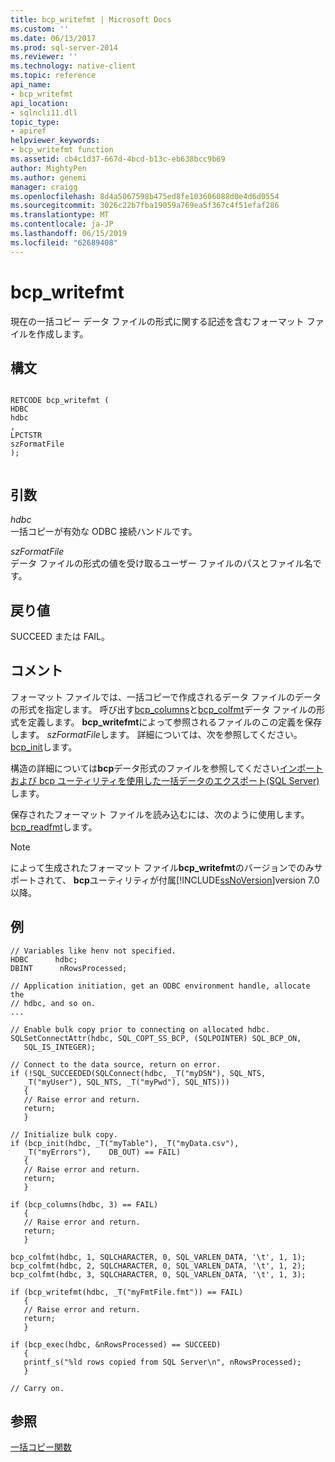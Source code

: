 ```yaml
---
title: bcp_writefmt | Microsoft Docs
ms.custom: ''
ms.date: 06/13/2017
ms.prod: sql-server-2014
ms.reviewer: ''
ms.technology: native-client
ms.topic: reference
api_name:
- bcp_writefmt
api_location:
- sqlncli11.dll
topic_type:
- apiref
helpviewer_keywords:
- bcp_writefmt function
ms.assetid: cb4c1d37-667d-4bcd-b13c-eb638bcc9b69
author: MightyPen
ms.author: genemi
manager: craigg
ms.openlocfilehash: 8d4a5067598b475ed8fe103606088d0e4d6d0554
ms.sourcegitcommit: 3026c22b7fba19059a769ea5f367c4f51efaf286
ms.translationtype: MT
ms.contentlocale: ja-JP
ms.lasthandoff: 06/15/2019
ms.locfileid: "62689408"
---
```

# <a name="bcpwritefmt"></a>bcp_writefmt
  現在の一括コピー データ ファイルの形式に関する記述を含むフォーマット ファイルを作成します。  
  
## <a name="syntax"></a>構文  
  
```  
  
RETCODE bcp_writefmt (  
HDBC   
hdbc  
,  
LPCTSTR   
szFormatFile  
);  
  
```  
  
## <a name="arguments"></a>引数  
 *hdbc*  
 一括コピーが有効な ODBC 接続ハンドルです。  
  
 *szFormatFile*  
 データ ファイルの形式の値を受け取るユーザー ファイルのパスとファイル名です。  
  
## <a name="returns"></a>戻り値  
 SUCCEED または FAIL。  
  
## <a name="remarks"></a>コメント  
 フォーマット ファイルでは、一括コピーで作成されるデータ ファイルのデータの形式を指定します。 呼び出す[bcp_columns](bcp-columns.md)と[bcp_colfmt](bcp-colfmt.md)データ ファイルの形式を定義します。 **bcp_writefmt**によって参照されるファイルのこの定義を保存します。 *szFormatFile*します。 詳細については、次を参照してください。 [bcp_init](bcp-init.md)します。  
  
 構造の詳細については**bcp**データ形式のファイルを参照してください[インポートおよび bcp ユーティリティを使用した一括データのエクスポート&#40;SQL Server&#41;](../import-export/import-and-export-bulk-data-by-using-the-bcp-utility-sql-server.md)します。  
  
 保存されたフォーマット ファイルを読み込むには、次のように使用します。 [bcp_readfmt](bcp-readfmt.md)します。  
  
> [!NOTE]  
>  によって生成されたフォーマット ファイル**bcp_writefmt**のバージョンでのみサポートされて、 **bcp**ユーティリティが付属[!INCLUDE[ssNoVersion](../../includes/ssnoversion-md.md)]version 7.0 以降。  
  
## <a name="example"></a>例  
  
```  
// Variables like henv not specified.  
HDBC      hdbc;  
DBINT      nRowsProcessed;  
  
// Application initiation, get an ODBC environment handle, allocate the  
// hdbc, and so on.  
...   
  
// Enable bulk copy prior to connecting on allocated hdbc.  
SQLSetConnectAttr(hdbc, SQL_COPT_SS_BCP, (SQLPOINTER) SQL_BCP_ON,  
   SQL_IS_INTEGER);  
  
// Connect to the data source, return on error.  
if (!SQL_SUCCEEDED(SQLConnect(hdbc, _T("myDSN"), SQL_NTS,  
   _T("myUser"), SQL_NTS, _T("myPwd"), SQL_NTS)))  
   {  
   // Raise error and return.  
   return;  
   }  
  
// Initialize bulk copy.   
if (bcp_init(hdbc, _T("myTable"), _T("myData.csv"),  
   _T("myErrors"),    DB_OUT) == FAIL)  
   {  
   // Raise error and return.  
   return;  
   }  
  
if (bcp_columns(hdbc, 3) == FAIL)  
   {  
   // Raise error and return.  
   return;  
   }  
  
bcp_colfmt(hdbc, 1, SQLCHARACTER, 0, SQL_VARLEN_DATA, '\t', 1, 1);  
bcp_colfmt(hdbc, 2, SQLCHARACTER, 0, SQL_VARLEN_DATA, '\t', 1, 2);  
bcp_colfmt(hdbc, 3, SQLCHARACTER, 0, SQL_VARLEN_DATA, '\t', 1, 3);  
  
if (bcp_writefmt(hdbc, _T("myFmtFile.fmt")) == FAIL)  
   {  
   // Raise error and return.  
   return;  
   }  
  
if (bcp_exec(hdbc, &nRowsProcessed) == SUCCEED)  
   {  
   printf_s("%ld rows copied from SQL Server\n", nRowsProcessed);  
   }  
  
// Carry on.  
```  
  
## <a name="see-also"></a>参照  
 [一括コピー関数](sql-server-driver-extensions-bulk-copy-functions.md)  
  
  
